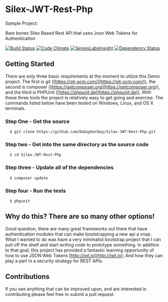 # Silex-JWT-Rest-Php
Sample Project: 

Bare bones Silex Based Rest API that uses Json Web Tokens for Authentication


[![Build Status](https://travis-ci.org/DaGopherboy/Silex-JWT-Rest-Php.svg)](https://travis-ci.org/DaGopherboy/Silex-JWT-Rest-Php)
[![Code Climate](https://codeclimate.com/github/DaGopherboy/Silex-JWT-Rest-Php/badges/gpa.svg)](https://codeclimate.com/github/DaGopherboy/Silex-JWT-Rest-Php)
[![SensioLabsInsight](https://insight.sensiolabs.com/projects/fb66a40c-78a5-4950-8c16-dd6e4e73952b/mini.png)](https://insight.sensiolabs.com/projects/fb66a40c-78a5-4950-8c16-dd6e4e73952b)
[![Dependency Status](https://www.versioneye.com/user/projects/554970425d4f9a0b990012db/badge.svg?style=flat)](https://www.versioneye.com/user/projects/554970425d4f9a0b990012db)

## Getting Started
There are only three basic requirements at the moment to utilize this Demo project.  The first is git ([https://git-scm.com/](https://git-scm.com/)),
the second is composer ([https://getcomposer.org](https://getcomposer.org)), and the third is PHPUnit ([https://phpunit.de](https://phpunit.de)).
With these three tools the project is relatively easy to get going and exercise.  The commands listed below have been
tested on Windows, Linux, and OS X terminals.

### Step One - Get the source

```
  $ git clone https://github.com/DaGopherboy/Silex-JWT-Rest-Php.git
```

### Step two - Get into the same directory as the source code

```
  $ cd Silex-JWT-Rest-Php
```

### Step three - Update all of the dependencies

```
  $ composer update
```

### Step four - Run the tests

```
  $ phpunit
```


## Why do this?  There are so many other options!

Good question, there are many great frameworks out there that have authentication modules that can make bootstrapping
a new api a snap.  What I wanted to do was have a very minimalist bootstrap project that I can pull off the shelf and
start writing code to prototype something.  In addition to that goal, this project has provided a fantastic learning 
opportunity of how to use JSON Web Tokens [http://jwt.io](http://jwt.io); And how they can play a part in a security 
strategy for REST APIs. 

## Contributions

If you see anything that can be improved upon, and are interested in contributing please feel free to submit a pull 
request.


